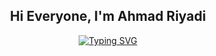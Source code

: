<p>
  <h2 align="center">Hi Everyone, I'm Ahmad Riyadi</h2>
</p>

<p align="center">
<a href="https://git.io/typing-svg">
  <img src="https://readme-typing-svg.herokuapp.com?font=Space+Grotesk&pause=1000&color=07F49E&width=435&lines=Welcome+To+My+Github;Code+Smarter+Not+Harder" alt="Typing SVG" />
</a>
</p>
